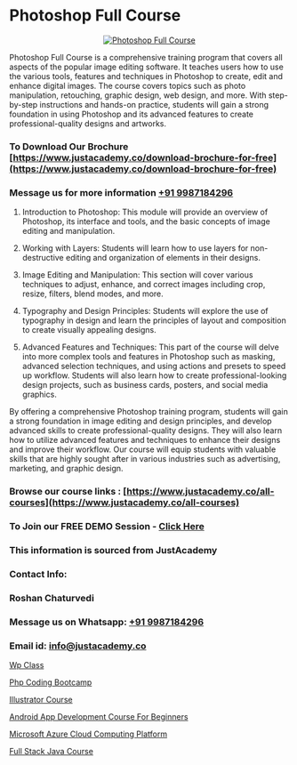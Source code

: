 # Photoshop Full Course

<p align="center">
  <a href="https://justacademy.co/course-detail/photoshop-training">
    <img src="https://justacademy.co/storage2/course_image/1676637576_course_image.webp" alt="Photoshop Full Course">
  </a>
</p>


Photoshop Full Course is a comprehensive training program that covers all aspects of the popular image editing software. It teaches users how to use the various tools, features and techniques in Photoshop to create, edit and enhance digital images. The course covers topics such as photo manipulation, retouching, graphic design, web design, and more. With step-by-step instructions and hands-on practice, students will gain a strong foundation in using Photoshop and its advanced features to create professional-quality designs and artworks.
### To Download Our Brochure [https://www.justacademy.co/download-brochure-for-free](https://www.justacademy.co/download-brochure-for-free)
### Message us for more information [+91 9987184296](https://api.whatsapp.com/send?phone=919987184296)
1) Introduction to Photoshop: This module will provide an overview of Photoshop, its interface and tools, and the basic concepts of image editing and manipulation.

2) Working with Layers: Students will learn how to use layers for non-destructive editing and organization of elements in their designs.

3) Image Editing and Manipulation: This section will cover various techniques to adjust, enhance, and correct images including crop, resize, filters, blend modes, and more.

4) Typography and Design Principles: Students will explore the use of typography in design and learn the principles of layout and composition to create visually appealing designs.

5) Advanced Features and Techniques: This part of the course will delve into more complex tools and features in Photoshop such as masking, advanced selection techniques, and using actions and presets to speed up workflow. Students will also learn how to create professional-looking design projects, such as business cards, posters, and social media graphics.

By offering a comprehensive Photoshop training program, students will gain a strong foundation in image editing and design principles, and develop advanced skills to create professional-quality designs. They will also learn how to utilize advanced features and techniques to enhance their designs and improve their workflow. Our course will equip students with valuable skills that are highly sought after in various industries such as advertising, marketing, and graphic design.

### Browse our course links : [https://www.justacademy.co/all-courses](https://www.justacademy.co/all-courses) 
### To Join our FREE DEMO Session - [Click Here](https://www.justacademy.co/register-for-course-demo)


### This information is sourced from JustAcademy
### Contact Info:
### Roshan Chaturvedi
### Message us on Whatsapp: [+91 9987184296](https://api.whatsapp.com/send?phone=919987184296)
### Email id: [info@justacademy.co](mailto:info@justacademy.co)
                
[Wp Class](https://www.linkedin.com/pulse/wp-class-justacademy-berlin-ylqmc/)

[Php Coding Bootcamp](https://www.linkedin.com/pulse/php-coding-bootcamp-justacademy-berlin-4a1ee?trackingId=aUfm13xxGmV9g1OQYELOaQ%3D%3D&lipi=urn%3Ali%3Apage%3Ad_flagship3_company_admin%3BWtIq9U3gRByMpXlbn9mh%2Bw%3D%3D)

[Illustrator Course](https://medium.com/@mistersumit961/illustrator-course-ef4d2f92afb0)

[Android App Development Course For Beginners](https://medium.com/@prempja40/android-app-development-course-for-beginners-ad48e1ed9c7d)

[Microsoft Azure Cloud Computing Platform](https://justacademyin.github.io/justacademy/microsoft-azure-cloud-computing-platform)

[Full Stack Java Course](https://justacademyin.github.io/justacademy/full-stack-java-course)

